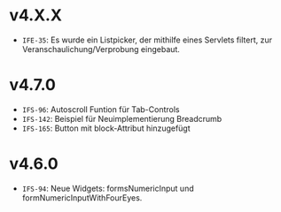 # v4.X.X
- `IFE-35`: Es wurde ein Listpicker, der mithilfe eines Servlets filtert, zur Veranschaulichung/Verprobung eingebaut.

# v4.7.0
- `IFS-96`: Autoscroll Funtion für Tab-Controls
- `IFS-142`: Beispiel für Neuimplementierung Breadcrumb
- `IFS-165`: Button mit block-Attribut hinzugefügt

# v4.6.0
- `IFS-94`: Neue Widgets: formsNumericInput und formNumericInputWithFourEyes.